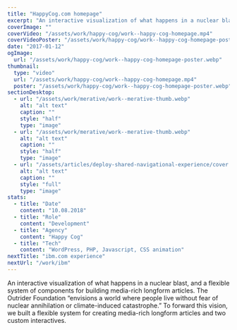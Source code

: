 ```yaml
---
title: "HappyCog.com homepage"
excerpt: "An interactive visualization of what happens in a nuclear blast, and a flexible system of components for building media-rich longform articles. The Outrider Foundation “envisions a world where people live without fear of nuclear annihilation or climate-induced catastrophe.” To forward this vision, we built a flexible system for creating media-rich longform articles and two custom interactives."
coverImage: ""
coverVideo: "/assets/work/happy-cog/work--happy-cog-homepage.mp4"
coverVideoPoster: "/assets/work/happy-cog/work--happy-cog-homepage-poster.webp"
date: "2017-01-12"
ogImage:
  url: "/assets/work/happy-cog/work--happy-cog-homepage-poster.webp"
thumbnail:
  type: "video"
  url: "/assets/work/happy-cog/work--happy-cog-homepage.mp4"
  poster: "/assets/work/happy-cog/work--happy-cog-homepage-poster.webp"
sectionDesktop:
  - url: "/assets/work/merative/work--merative-thumb.webp"
    alt: "alt text"
    caption: ""
    style: "half"
    type: "image"
  - url: "/assets/work/merative/work--merative-thumb.webp"
    alt: "alt text"
    caption: ""
    style: "half"
    type: "image"
  - url: "/assets/articles/deploy-shared-navigational-experience/cover.webp"
    alt: "alt text"
    caption: ""
    style: "full"
    type: "image"
stats:
  - title: "Date"
    content: "10.08.2018"
  - title: "Role"
    content: "Development"
  - title: "Agency"
    content: "Happy Cog"
  - title: "Tech"
    content: "WordPress, PHP, Javascript, CSS animation"
nextTitle: "ibm.com experience"
nextUrl: "/work/ibm"
---
```


An interactive visualization of what happens in a nuclear blast, and a flexible system of components for building media-rich longform articles. The Outrider Foundation “envisions a world where people live without fear of nuclear annihilation or climate-induced catastrophe.” To forward this vision, we built a flexible system for creating media-rich longform articles and two custom interactives.
